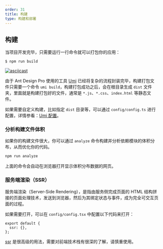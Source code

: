 ```yaml
---
order: 31
title: 构建
type: 构建和部署
---
```


## 构建

当项目开发完毕，只需要运行一行命令就可以打包你的应用：

```bash
$ npm run build
```

[![asciicast](https://asciinema.org/a/198144.png)](https://asciinema.org/a/198144)

由于 Ant Design Pro 使用的工具 [Umi](https://umijs.org/) 已经将复杂的流程封装完毕，构建打包文件只需要一个命令 `umi build`，构建打包成功之后，会在根目录生成 `dist` 文件夹，里面就是构建打包好的文件，通常是 `*.js`、`*.css`、`index.html` 等静态文件。

如果需要自定义构建，比如指定 `dist` 目录等，可以通过 `config/config.ts` 进行配置，详情参看：[Umi 配置](https://umijs.org/guide/config.html)。

### 分析构建文件体积

如果你的构建文件很大，你可以通过 `analyze` 命令构建并分析依赖模块的体积分布，从而优化你的代码。

```bash
npm run analyze
```

上面的命令会自动在浏览器打开显示体积分布数据的网页。

### 服务端渲染（SSR）

服务端渲染（Server-Side Rendering），是指由服务侧完成页面的 HTML 结构拼接的页面处理技术，发送到浏览器，然后为其绑定状态与事件，成为完全可交互页面的过程。

如果需要打开，可以在 `config/config.tsx` 中配置以下代码来打开：

```tsx
export default {
  ssr: {},
};
```

[ssr](https://umijs.org/docs/ssr#%E5%BC%80%E5%8F%91) 是很高级的用法，需要对前端技术栈有很深的了解，请慎重使用。
